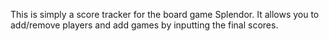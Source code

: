 This is simply a score tracker for the board game Splendor. It allows you to add/remove players and add games by inputting the final scores.
